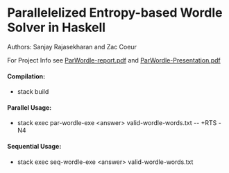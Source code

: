# Parallelelized Entropy-based Wordle Solver in Haskell

Authors: Sanjay Rajasekharan and Zac Coeur

For Project Info see [ParWordle-report.pdf](ParWordle-report.pdf) and [ParWordle-Presentation.pdf](ParWordle-Presentation.pdf)

#### Compilation:
- stack build
#### Parallel Usage:
- stack exec par-wordle-exe \<answer\> valid-wordle-words.txt -- +RTS 
-N4

#### Sequential Usage:
- stack exec seq-wordle-exe \<answer\> valid-wordle-words.txt


